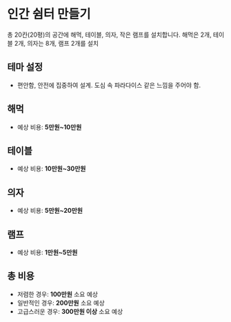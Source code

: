# 인간 쉼터 만들기

총 20칸(20평)의 공간에 해먹, 테이블, 의자, 작은 램프를 설치합니다. 해먹은 2개, 테이블 2개, 의자는 8개, 램프 2개를 설치

## 테마 설정
- 편안함, 안전에 집중하여 설계. 도심 속 파라다이스 같은 느낌을 주어야 함.
  
## 해먹
- 예상 비용: **5만원~10만원**

## 테이블
- 예상 비용: **10만원~30만원**

## 의자
- 예상 비용: **5만원~20만원**

## 램프
- 예상 비용: **1만원~5만원**

## 총 비용
- 저렴한 경우: **100만원** 소요 예상
- 일반적인 경우: **200만원** 소요 예상
- 고급스러운 경우: **300만원 이상** 소요 예상
